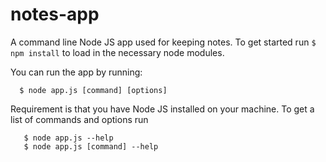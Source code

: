 # notes-app
A command line Node JS app used for keeping notes.
To get started run ``` $ npm install ```
to load in the necessary node modules.

You can run the app by running:
```console
  $ node app.js [command] [options]
```

Requirement is that you have Node JS installed on your machine.
To get a list of commands and options run
```console
   $ node app.js --help
   $ node app.js [command] --help
```
   
